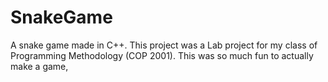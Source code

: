 # SnakeGame
A snake game made in C++. This project was a Lab project for my class of Programming Methodology (COP 2001). This was so much fun to actually make a game,
